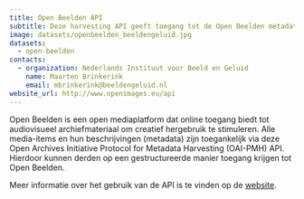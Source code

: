 ```yaml
---
title: Open Beelden API
subtitle: Deze harvesting API geeft toegang tot de Open Beelden metadata en links naar afspeelbare content
image: datasets/openbeelden_beeldengeluid.jpg
datasets:
  - open-beelden
contacts:
  - organization: Nederlands Instituut voor Beeld en Geluid
    name: Maarten Brinkerink
    email: mbrinkerink@beeldengeluid.nl
website_url: http://www.openimages.eu/api
---
```


Open Beelden is een open mediaplatform dat online toegang biedt tot audiovisueel archiefmateriaal om creatief hergebruik te stimuleren. Alle media-items en hun beschrijvingen (metadata) zijn toegankelijk via deze Open Archives Initiative Protocol for Metadata Harvesting (OAI-PMH) API. Hierdoor kunnen derden op een gestructureerde manier toegang krijgen tot Open Beelden.

Meer informatie over het gebruik van de API is te vinden op de [website](http://www.openimages.eu/api).

